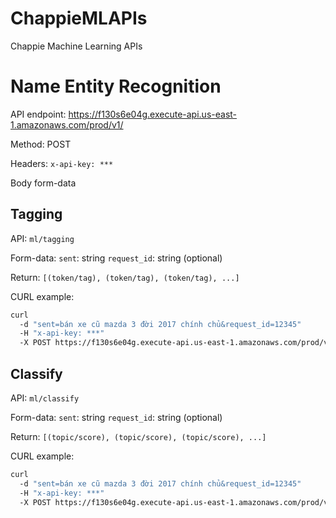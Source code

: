 # ChappieMLAPIs
Chappie Machine Learning APIs

# Name Entity Recognition

API endpoint: https://f130s6e04g.execute-api.us-east-1.amazonaws.com/prod/v1/

Method: POST

Headers: 
  `x-api-key: ***`

Body form-data

## Tagging

API: `ml/tagging`

Form-data:
  `sent`: string
  `request_id`: string (optional)

Return:
 `[(token/tag), (token/tag), (token/tag), ...]`
  
CURL example:

```bash
curl 
  -d "sent=bán xe cũ mazda 3 đời 2017 chính chủ&request_id=12345" 
  -H "x-api-key: ***" 
  -X POST https://f130s6e04g.execute-api.us-east-1.amazonaws.com/prod/v1/ml/tagging
```
  
## Classify

API: `ml/classify`

Form-data:
  `sent`: string
  `request_id`: string (optional)
  
Return:
 `[(topic/score), (topic/score), (topic/score), ...]`
  
CURL example:

```bash
curl 
  -d "sent=bán xe cũ mazda 3 đời 2017 chính chủ&request_id=12345" 
  -H "x-api-key: ***" 
  -X POST https://f130s6e04g.execute-api.us-east-1.amazonaws.com/prod/v1/ml/classify
```
  
